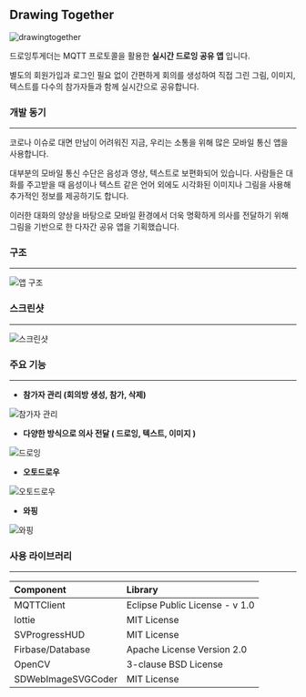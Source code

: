 ## Drawing Together

![drawingtogether](https://user-images.githubusercontent.com/94834452/152948957-0cfa27f7-e33b-46c4-a03d-d10bf2743ac1.jpeg)

드로잉투게더는 MQTT 프로토콜을 활용한 **실시간 드로잉 공유 앱** 입니다.

별도의 회원가입과 로그인 필요 없이 간편하게 회의를 생성하여 직접 그린 그림, 이미지, 텍스트를 다수의 참가자들과 함께 실시간으로 공유합니다.



### 개발 동기

---

코로나 이슈로 대면 만남이 어려워진 지금, 우리는 소통을 위해 많은 모바일 통신 앱을 사용합니다.

대부분의 모바일 통신 수단은 음성과 영상, 텍스트로 보편화되어 있습니다. 사람들은 대화를 주고받을 때 음성이나 텍스트 같은 언어 외에도 시각화된 이미지나 그림을 사용해 추가적인 정보를 제공하기도 합니다. 

이러한 대화의 양상을 바탕으로 모바일 환경에서 더욱 명확하게 의사를 전달하기 위해 그림을 기반으로 한 다자간 공유 앱을 기획했습니다.



### 구조

---

![앱 구조](https://user-images.githubusercontent.com/94834452/152949198-ff72062b-1d6e-46fd-b7a8-4eb76c7aedc3.png)



### 스크린샷

---

![스크린샷](https://user-images.githubusercontent.com/94834452/152949337-0e0fb190-d96c-497b-a172-79cdec03402e.png)



### 주요 기능

---

- **참가자 관리 (회의방 생성, 참가, 삭제)**

![참가자 관리](https://user-images.githubusercontent.com/94834452/152960877-45f0a3c8-0990-4a95-99b5-45a6cc730f95.gif)



- **다양한 방식으로 의사 전달 ( 드로잉, 텍스트, 이미지 )**

![드로잉](https://user-images.githubusercontent.com/94834452/152960927-ad97eb84-6a62-4c92-b8b2-d19650ef4dab.gif)



- **오토드로우**

![오토드로우](https://user-images.githubusercontent.com/94834452/152960925-7cfe1405-1213-495d-9a4e-2142278b4f7f.gif)



- **와핑**

![와핑](https://user-images.githubusercontent.com/94834452/152960919-620457dc-c619-4ec9-9f4f-c771861312b8.gif)



### 사용 라이브러리

---

| Component          | Library                        |
| :----------------- | :----------------------------- |
| MQTTClient         | Eclipse Public License - v 1.0 |
| lottie             | MIT License                    |
| SVProgressHUD      | MIT License                    |
| Firbase/Database   | Apache License Version 2.0     |
| OpenCV             | 3-clause BSD License           |
| SDWebImageSVGCoder | MIT License                    |

